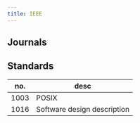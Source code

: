 ```yaml
---
title: IEEE
---
```


## Journals

## Standards

no.  | desc
---  | ---
1003 | POSIX
1016 | Software design description
